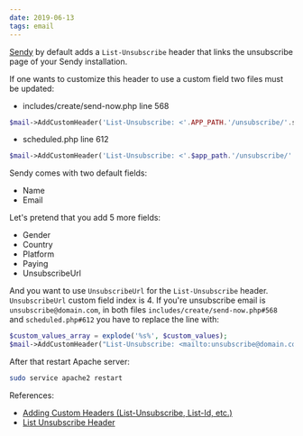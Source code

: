 ```yaml
---
date: 2019-06-13
tags: email
---
```


[Sendy](https://sendy.co/?ref=28Y1X) by default adds a `List-Unsubscribe` header that links the unsubscribe page of your Sendy installation.

If one wants to customize this header to use a custom field two files must be updated:

- includes/create/send-now.php line 568

```php
$mail->AddCustomHeader('List-Unsubscribe: <'.APP_PATH.'/unsubscribe/'.short($email).'/'.short($subscriber_list).'/'.short($campaign_id).'>');
```

- scheduled.php line 612

```php
$mail->AddCustomHeader('List-Unsubscribe: <'.$app_path.'/unsubscribe/'.short($email).'/'.short($subscriber_list).'/'.short($campaign_id).'>');
```

Sendy comes with two default fields:

* Name
* Email

Let's pretend that you add 5 more fields:

* Gender
* Country
* Platform
* Paying
* UnsubscribeUrl

And you want to use `UnsubscribeUrl` for the `List-Unsubscribe` header. `UnsubscribeUrl` custom field index is 4. If you're unsubscribe email is `unsubscribe@domain.com`, in both files `includes/create/send-now.php#568` and `scheduled.php#612` you have to replace the line with:

```php
$custom_values_array = explode('%s%', $custom_values);
$mail->AddCustomHeader("List-Unsubscribe: <mailto:unsubscribe@domain.com?subject=".$email.">,<".$custom_values_array[4].">");
```

After that restart Apache server:

```bash
sudo service apache2 restart
```


References:

* [Adding Custom Headers (List-Unsubscribe, List-Id, etc.)](https://sendy.co/forum/discussion/1027/adding-custom-headers-list-unsubscribe-list-id-etc-/)
* [List Unsubscribe Header](https://sendy.co/forum/discussion/750/list-unsubscribe-header/p1)
